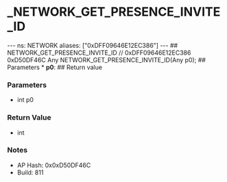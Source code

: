 # _NETWORK_GET_PRESENCE_INVITE_ID

--- ns: NETWORK aliases: ["0xDFF09646E12EC386"] --- ## NETWORK_GET_PRESENCE_INVITE_ID  // 0xDFF09646E12EC386 0xD50DF46C Any NETWORK_GET_PRESENCE_INVITE_ID(Any p0);   ## Parameters * **p0**:  ## Return value

### Parameters
* int p0

### Return Value
* int

### Notes
* AP Hash: 0x0xD50DF46C
* Build: 811

